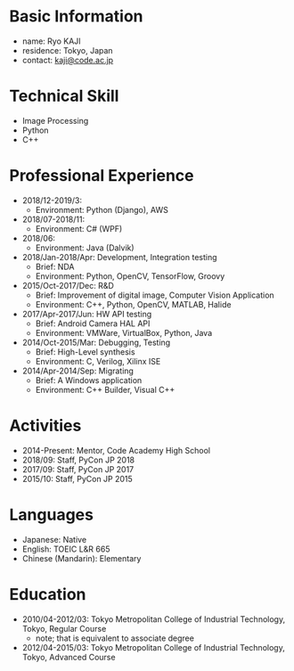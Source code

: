 # Basic Information

* name: Ryo KAJI
* residence: Tokyo, Japan
* contact: kaji@code.ac.jp

# Technical Skill

* Image Processing
* Python
* C++

# Professional Experience

* 2018/12-2019/3:
    * Environment: Python (Django), AWS
* 2018/07-2018/11:
    * Environment: C# (WPF)
* 2018/06:
    * Environment: Java (Dalvik)
* 2018/Jan-2018/Apr: Development, Integration testing
    * Brief: NDA
    * Environment: Python, OpenCV, TensorFlow, Groovy
* 2015/Oct-2017/Dec: R&D
    * Brief: Improvement of digital image, Computer Vision Application
    * Environment: C++, Python, OpenCV, MATLAB, Halide
* 2017/Apr-2017/Jun: HW API testing
    * Brief: Android Camera HAL API
    * Environment: VMWare, VirtualBox, Python, Java
* 2014/Oct-2015/Mar: Debugging, Testing
    * Brief: High-Level synthesis
    * Environment: C, Verilog, Xilinx ISE
* 2014/Apr-2014/Sep: Migrating
    * Brief: A Windows application
    * Environment: C++ Builder, Visual C++

# Activities

* 2014-Present: Mentor, Code Academy High School
* 2018/09: Staff, PyCon JP 2018
* 2017/09: Staff, PyCon JP 2017
* 2015/10: Staff, PyCon JP 2015

# Languages

* Japanese: Native
* English: TOEIC L&R 665
* Chinese (Mandarin): Elementary

# Education

* 2010/04-2012/03: Tokyo Metropolitan College of Industrial Technology, Tokyo, Regular Course
    * note; that is equivalent to associate degree
* 2012/04-2015/03: Tokyo Metropolitan College of Industrial Technology, Tokyo, Advanced Course